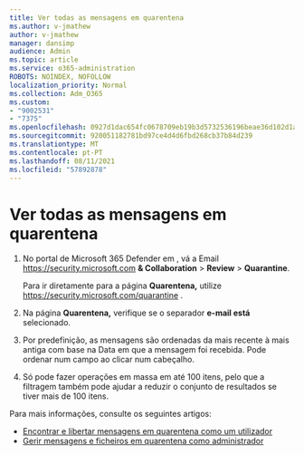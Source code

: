 ```yaml
---
title: Ver todas as mensagens em quarentena
ms.author: v-jmathew
author: v-jmathew
manager: dansimp
audience: Admin
ms.topic: article
ms.service: o365-administration
ROBOTS: NOINDEX, NOFOLLOW
localization_priority: Normal
ms.collection: Adm_O365
ms.custom:
- "9002531"
- "7375"
ms.openlocfilehash: 0927d1dac654fc0678709eb19b3d5732536196beae36d102d1a94bf7617b1b45
ms.sourcegitcommit: 920051182781bd97ce4d4d6fbd268cb37b84d239
ms.translationtype: MT
ms.contentlocale: pt-PT
ms.lasthandoff: 08/11/2021
ms.locfileid: "57892878"
---
```

# <a name="view-all-quarantined-messages"></a>Ver todas as mensagens em quarentena

1. No portal de Microsoft 365 Defender em , vá a Email <https://security.microsoft.com> **& Collaboration** \> **Review** \> **Quarantine**.

   Para ir diretamente para a página **Quarentena,** utilize <https://security.microsoft.com/quarantine> .

2. Na página **Quarentena,** verifique se o separador **e-mail está** selecionado.
3. Por predefinição, as mensagens são ordenadas da mais recente à mais antiga com base na Data em que a mensagem foi recebida. Pode ordenar num campo ao clicar num cabeçalho.
4. Só pode fazer operações em massa em até 100 itens, pelo que a filtragem também pode ajudar a reduzir o conjunto de resultados se tiver mais de 100 itens.

Para mais informações, consulte os seguintes artigos:

- [Encontrar e libertar mensagens em quarentena como um utilizador](https://docs.microsoft.com/microsoft-365/security/office-365-security/find-and-release-quarantined-messages-as-a-user)
- [Gerir mensagens e ficheiros em quarentena como administrador](https://docs.microsoft.com/microsoft-365/security/office-365-security/manage-quarantined-messages-and-files)
